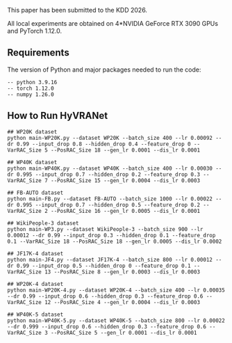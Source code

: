 This paper has been submitted to the KDD 2026.

All local experiments are obtained on 4*NVIDIA GeForce RTX 3090 GPUs and PyTorch 1.12.0.



## Requirements
The version of Python and major packages needed to run the code:
   
    -- python 3.9.16
    -- torch 1.12.0
    -- numpy 1.26.0



## How to Run HyVRANet

```
## WP20K dataset
python main-WP20K.py --dataset WP20K --batch_size 400 --lr 0.00092 --dr 0.99 --input_drop 0.8 --hidden_drop 0.4 --feature_drop 0 --VarRAC_Size 5 --PosRAC_Size 18 --gen_lr 0.0001 --dis_lr 0.0001

## WP40K dataset
python main-WP40K.py --dataset WP40K --batch_size 400 --lr 0.00030 --dr 0.995 --input_drop 0.7 --hidden_drop 0.2 --feature_drop 0.3 --VarRAC_Size 7 --PosRAC_Size 15 --gen_lr 0.0004 --dis_lr 0.0003

## FB-AUTO dataset
python main-FB.py --dataset FB-AUTO --batch_size 1000 --lr 0.00022 --dr 0.995 --input_drop 0.7 --hidden_drop 0.5 --feature_drop 0.2 --VarRAC_Size 2 --PosRAC_Size 16 --gen_lr 0.0005 --dis_lr 0.0001

## WikiPeople-3 dataset
python main-WP3.py --dataset WikiPeople-3 --batch_size 900 --lr 0.00012 --dr 0.99 --input_drop 0.3 --hidden_drop 0.1 --feature_drop 0.1 --VarRAC_Size 18 --PosRAC_Size 18 --gen_lr 0.0005 --dis_lr 0.0002

## JF17K-4 dataset
python main-JF4.py --dataset JF17K-4 --batch_size 800 --lr 0.00012 --dr 0.99 --input_drop 0.5 --hidden_drop 0 --feature_drop 0.1 --VarRAC_Size 13 --PosRAC_Size 8 --gen_lr 0.0003 --dis_lr 0.0003

## WP20K-4 dataset
python main-WP20K-4.py --dataset WP20K-4 --batch_size 400 --lr 0.00035 --dr 0.99 --input_drop 0.6 --hidden_drop 0.3 --feature_drop 0.6 --VarRAC_Size 12 --PosRAC_Size 4 --gen_lr 0.0004 --dis_lr 0.0003

## WP40K-5 dataset
python main-WP40K-5.py --dataset WP40K-5 --batch_size 800 --lr 0.00022 --dr 0.999 --input_drop 0.6 --hidden_drop 0.3 --feature_drop 0.6 --VarRAC_Size 3 --PosRAC_Size 5 --gen_lr 0.0001 --dis_lr 0.0001

```
